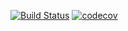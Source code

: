 [![Build Status](https://travis-ci.com/trigun117/news_aggregator.svg?branch=master)](https://travis-ci.com/trigun117/news_aggregator) [![codecov](https://codecov.io/gh/trigun117/news_aggregator/branch/master/graph/badge.svg)](https://codecov.io/gh/trigun117/news_aggregator)